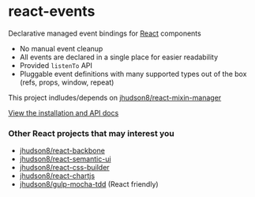 react-events
============
Declarative managed event bindings for [React](http://facebook.github.io/react/) components

* No manual event cleanup
* All events are declared in a single place for easier readability
* Provided ```listenTo``` API
* Pluggable event definitions with many supported types out of the box (refs, props, window, repeat)

This project indludes/depends on [jhudson8/react-mixin-manager](https://github.com/jhudson8/react-mixin-manager)

[View the installation and API docs](http://jhudson8.github.io/fancydocs/index.html#project/jhudson8/react-events)


### Other React projects that may interest you

* [jhudson8/react-backbone](https://github.com/jhudson8/react-backbone)
* [jhudson8/react-semantic-ui](https://github.com/jhudson8/react-semantic-ui)
* [jhudson8/react-css-builder](https://github.com/jhudson8/react-css-builder)
* [jhudson8/react-chartjs](https://github.com/jhudson8/react-chartjs)
* [jhudson8/gulp-mocha-tdd](https://github.com/jhudson8/gulp-mocha-tdd) (React friendly)
